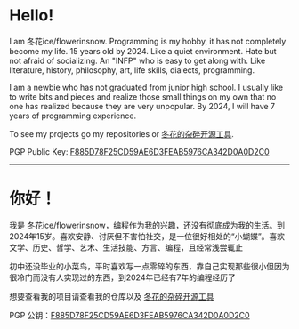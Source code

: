 # Hello!
I am 冬花ice/flowerinsnow. Programming is my hobby, it has not completely become my life. 15 years old by 2024. Like a quiet environment. Hate but not afraid of socializing. An "INFP" who is easy to get along with. Like literature, history, philosophy, art, life skills, dialects, programming.

I am a newbie who has not graduated from junior high school. I usually like to write bits and pieces and realize those small things on my own that no one has realized because they are very unpopular. By 2024, I will have 7 years of programming experience.

To see my projects go my repositories or [冬花的杂碎开源工具](https://github.com/flowerinsnow-lights-opensource).

PGP Public Key: [F885D78F25CD59AE6D3FEAB5976CA342D0A0D2C0](https://keys.openpgp.org/vks/v1/by-fingerprint/F885D78F25CD59AE6D3FEAB5976CA342D0A0D2C0)

<hr />

# 你好！
我是 冬花ice/flowerinsnow，编程作为我的兴趣，还没有彻底成为我的生活。到2024年15岁。喜欢安静、讨厌但不害怕社交，是一位很好相处的“小蝴蝶”。喜欢文学、历史、哲学、艺术、生活技能、方言、编程，且经常浅尝辄止

初中还没毕业的小菜鸟，平时喜欢写一点零碎的东西，靠自己实现那些很小但因为很冷门而没有人实现过的东西，到2024年已经有7年的编程经历了

想要查看我的项目请查看我的仓库以及 [冬花的杂碎开源工具](https://github.com/flowerinsnow-lights-opensource)

PGP 公钥：[F885D78F25CD59AE6D3FEAB5976CA342D0A0D2C0](https://keys.openpgp.org/vks/v1/by-fingerprint/F885D78F25CD59AE6D3FEAB5976CA342D0A0D2C0)
